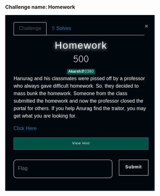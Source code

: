 ### Challenge name: Homework

<img src="https://raw.githubusercontent.com/kabilan1290/WebCTF/master/pragyan/Screenshot_2022-03-06_19-33-51.png">
